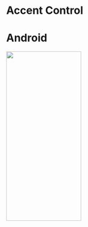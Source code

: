 # Accent Control

# Android
<img src="https://github.com/EmersonMeloMachado/AccentControl/blob/master/Videos/20200420_070327.mp4?w=250" height="450" width="200">

